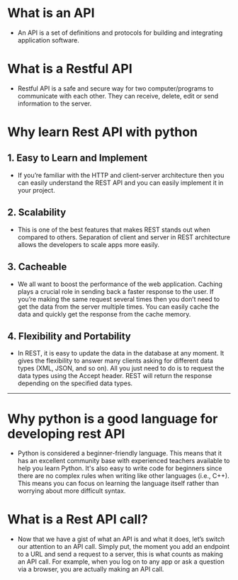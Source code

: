 # What is an API
- An API is a set of definitions and protocols for building and integrating application software.

# What is a Restful API
- Restful API is a safe and secure way for two computer/programs to communicate with each other. They can receive, delete, edit or send information to the server.

# Why learn Rest API with python
## 1. Easy to Learn and Implement
- If you’re familiar with the HTTP and client-server architecture then you can easily understand the REST API and you can easily implement it in your project.
## 2. Scalability
- This is one of the best features that makes REST stands out when compared to others. Separation of client and server in REST architecture allows the developers to scale apps more easily.
## 3. Cacheable
- We all want to boost the performance of the web application. Caching plays a crucial role in sending back a faster response to the user. If you’re making the same request several times then you don’t need to get the data from the server multiple times. You can easily cache the data and quickly get the response from the cache memory.
## 4. Flexibility and Portability
- In REST, it is easy to update the data in the database at any moment. It gives the flexibility to answer many clients asking for different data types (XML, JSON, and so on). All you just need to do is to request the data types using the Accept header. REST will return the response depending on the specified data types.
---
# Why python is a good language for developing rest API
- Python is considered a beginner-friendly language. This means that it has an excellent community base with experienced teachers available to help you learn Python. It's also easy to write code for beginners since there are no complex rules when writing like other languages (i.e., C++). This means you can focus on learning the language itself rather than worrying about more difficult syntax.
# What is a Rest API call?
- Now that we have a gist of what an API is and what it does, let’s switch our attention to an API call. Simply put, the moment you add an endpoint to a URL and send a request to a server, this is what counts as making an API call. For example, when you log on to any app or ask a question via a browser, you are actually making an API call.


